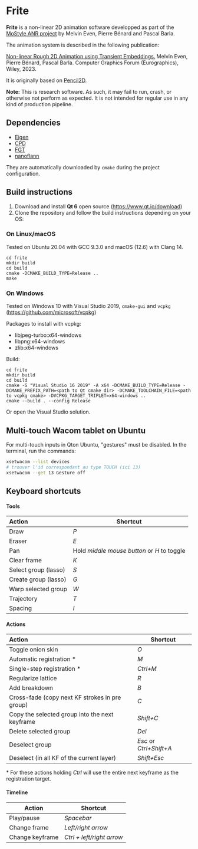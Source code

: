 # Frite

**Frite** is a non-linear 2D animation software developped as part of the [MoStyle ANR project](https://benardp.github.io/mostyle/) by Melvin Even, Pierre Bénard and Pascal Barla. 

The animation system is described in the following publication:

[Non-linear Rough 2D Animation using Transient Embeddings.](https://inria.hal.science/hal-04006992) Melvin Even, Pierre Bénard, Pascal Barla. Computer Graphics Forum (Eurographics), Wiley, 2023.
 

It is originally based on [Pencil2D](https://www.pencil2d.org/).

**Note:** This is research software. As such, it may fail to run, crash, or otherwise not perform as expected. It is not intended for regular use in any kind of production pipeline.


## Dependencies
- [Eigen](https://eigen.tuxfamily.org/index.php?title=Main_Page)
- [CPD](https://github.com/gadomski/cpd)
- [FGT](https://github.com/gadomski/fgt)
- [nanoflann](https://github.com/jlblancoc/nanoflann)

They are automatically downloaded by `cmake` during the project configuration.

## Build instructions

1. Download and install **Qt 6** open source (https://www.qt.io/download)
2. Clone the repository and follow the build instructions depending on your OS:

### On Linux/macOS

Tested on Ubuntu 20.04 with GCC 9.3.0 and macOS (12.6) with Clang 14.

    cd frite
    mkdir build
    cd build
    cmake -DCMAKE_BUILD_TYPE=Release ..
    make

### On Windows

Tested on Windows 10 with Visual Studio 2019, `cmake-gui` and `vcpkg` (https://github.com/microsoft/vcpkg)

Packages to install with vcpkg:
* libjpeg-turbo:x64-windows
* libpng:x64-windows
* zlib:x64-windows

Build:

    cd frite
    mkdir build
    cd build
    cmake -G "Visual Studio 16 2019" -A x64 -DCMAKE_BUILD_TYPE=Release -DCMAKE_PREFIX_PATH=<path to Qt cmake dir> -DCMAKE_TOOLCHAIN_FILE=<path to vcpkg cmake> -DVCPKG_TARGET_TRIPLET=x64-windows ..
    cmake --build . --config Release

Or open the Visual Studio solution.


## Multi-touch Wacom tablet on Ubuntu

For multi-touch inputs in Qton Ubuntu, "gestures" must be disabled. 
In the terminal, run the commands:

``` sh
xsetwacom --list devices
# trouver l'id correspondant au type TOUCH (ici 13)
xsetwacom --get 13 Gesture off
```

## Keyboard shortcuts

#### Tools

| Action               | Shortcut                                      |
|:-------------------- | ---------                                     |
| Draw                 | *P*                                           |
| Eraser               | *E*                                           |
| Pan                  | Hold *middle mouse button* or *H* to toggle   |
| Clear frame          | *K*                                           |
| Select group (lasso) | *S*                                           |
| Create group (lasso) | *G*                                           |
| Warp selected group  | *W*                                           |
| Trajectory  | *T*                                           |
| Spacing  | *I*                                           |

#### Actions

| Action                                         | Shortcut                |
|:---------------------------------------------- | ----------------------- |
| Toggle onion skin                              | *O*                     |
| Automatic registration *                       | *M*                     |
| Single-step registration *                     | *Ctrl+M*                     |
| Regularize lattice                             | *R*                     |
| Add breakdown                                  | *B*                     |
| Cross-fade (copy next KF strokes in pre group) | *C*                     |
| Copy the selected group into the next keyframe | *Shift+C*                     |
| Delete selected group                          | *Del*                   |
| Deselect group                                 | *Esc* or *Ctrl+Shift+A* |
| Deselect (in all KF of the current layer)      | *Shift+Esc*             |

\* For these actions holding *Ctrl* will use the entire next keyframe as the registration target. 

#### Timeline

|              Action              |    Shortcut               |
|----------------------------------|---------------------------|
| Play/pause                       | *Spacebar*                |
| Change frame                     | *Left/right arrow*        |
| Change keyframe                  | *Ctrl + left/right arrow* |

